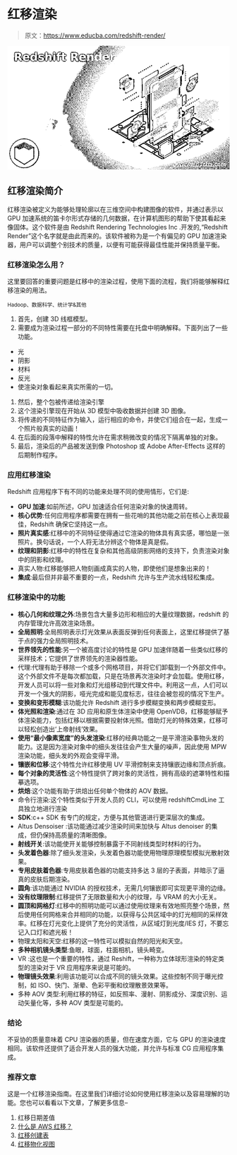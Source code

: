 # 红移渲染

> 原文：<https://www.educba.com/redshift-render/>

![Redshift Render](img/efa8b6f5ef3d1665a413e648e0484a49.png)



## 红移渲染简介

红移渲染被定义为能够处理轮廓以在三维空间中构建图像的软件，并通过表示以 GPU 加速系统的笛卡尔形式存储的几何数据，在计算机图形的帮助下使其看起来像固体。这个软件是由 Redshift Rendering Technologies Inc .开发的,“Redshift Render”这个名字就是由此而来的。该软件被称为是一个有偏见的 GPU 加速渲染器，用户可以调整个别技术的质量，以便有可能获得最佳性能并保持质量平衡。

### 红移渲染怎么用？

这里要回答的重要问题是红移中的渲染过程，使用下面的流程，我们将能够解释红移渲染的用法。

<small>Hadoop、数据科学、统计学&其他</small>

1.  首先，创建 3D 线框模型。
2.  需要成为渲染过程一部分的不同特性需要在托盘中明确解释。下面列出了一些功能。

*   光
*   阴影
*   材料
*   反光
*   使渲染对象看起来真实所需的一切。

1.  然后，整个包被传递给渲染引擎
2.  这个渲染引擎现在开始从 3D 模型中吸收数据并创建 3D 图像。
3.  将传递的不同特征作为输入，运行相应的命令，并使它们组合在一起，生成一个照片般真实的动画！
4.  在后面的段落中解释的特性允许在需求稍微改变的情况下隔离单独的对象。
5.  最后，渲染后的产品被发送到像 Photoshop 或 Adobe After-Effects 这样的后期制作程序。

### 应用红移渲染

Redshift 应用程序下有不同的功能来处理不同的使用情形，它们是:

*   **GPU 加速**:如前所述，GPU 加速适合任何渲染对象的快速周转。
*   **核心优势**:任何应用程序都需要在拥有一些花哨的其他功能之前在核心上表现最佳，Redshift 确保它坚持这一点。
*   **照片真实感**:红移中的不同特征使得通过它渲染的物体具有真实感，哪怕是一张照片。换句话说，一个人将无法分辨这个物体是真是假。
*   **纹理和阴影**:红移中的特性在复杂和其他高级阴影网络的支持下，负责渲染对象中的阴影和纹理。
*   真实人物:红移能够把人物刻画成真实的人物，即使他们是想象出来的！
*   **集成**:最后但并非最不重要的一点，Redshift 允许与生产流水线轻松集成。

### 红移渲染中的功能

*   **核心几何和纹理之外**:场景包含大量多边形和相应的大量纹理数据，redshift 的内存管理允许高效渲染场景。
*   **全局照明**:全局照明表示灯光效果从表面反弹到任何表面上，这里红移提供了基于点的强力全局照明技术。
*   **世界领先的性能**:另一个被高度讨论的特性是 GPU 加速伴随着一些类似红移的采样技术；它提供了世界领先的渲染器性能。
*   代理:代理有助于移除一个或多个网格项目，并将它们卸载到一个外部文件中。这个外部文件不是每次都加载，只是在场景再次渲染时才会加载。使用红移，开发人员可以将一些对象和灯光组移动到代理文件中。利用这一点，人们可以开发一个强大的阴影，哑光完成和能见度标志，往往会被忽视的情况下生产。
*   **变换和变形模糊**:该功能允许 Redshift 进行多步模糊变换和两步模糊变形。
*   **体光照和渲染**:通过在 3D 应用和原生体渲染中使用 OpenVDB，红移能够赋予体渲染能力，包括红移以根据需要投射体光照。借助灯光的特殊效果，红移可以轻松创造出‘上帝射线’效果。
*   **使用“最小像素宽度”的头发渲染**:红移的经典功能之一是平滑渲染事物头发的能力。这是因为渲染对象中的细头发往往会产生大量的噪声，因此使用 MPW 渲染功能，细头发的外观会变得平滑。
*   **镶嵌和位移**:这个特性允许红移使用 UV 平滑控制来支持镶嵌边缘和顶点折痕。
*   **每个对象的灵活性**:这个特性提供了跨对象的灵活性，拥有高级的遮罩特性和描摹选项。
*   **烘焙**:这个功能有助于烘焙出任何单个物体的 AOV 数据。
*   命令行渲染:这个特性类似于开发人员的 CLI，可以使用 redshiftCmdLine 工具独立地进行渲染
*   **SDK**:c++ SDK 有专门的规定，方便与其他管道进行更深层次的集成。
*   Altus Densoiser :该功能通过减少渲染时间来加快与 Altus denoiser 的集成，但仍保持高质量的清晰图像。
*   **射线开关**:该功能使开关能够控制暴露于不同射线类型时材料的行为。
*   **头发着色器**:除了细头发渲染，头发着色器功能使用物理原理模型模拟光散射效果。
*   **专用皮肤着色器**:专用皮肤着色器的功能支持多达 3 层的子表面，并暗示了逼真的皮肤后期渲染。
*   **圆角**:该功能通过 NVIDIA 的授权技术，无需几何镶嵌即可实现更平滑的边缘。
*   **没有纹理限制**:红移提供了无限数量和大小的纹理，与 VRAM 的大小无关。
*   **圆顶和网格灯**:红移中的照明功能可以通过使用纹理来有效地照亮整个场景，然后使用任何网格来合并相同的功能，以获得与公共区域中的灯光相同的采样效率。红移在灯光变化上提供了充分的灵活性，从区域灯到光度/IES 灯，不要忘记入口灯和遮光板！
*   物理太阳和天空:红移的这一特性可以模拟自然的阳光和天空。
*   **多种相机镜头类型**:鱼眼，球面，柱面相机，镜头畸变。
*   VR :这也是一个重要的特性，通过 Reshift，一种称为立体球形渲染的特定类型的渲染对于 VR 应用程序来说是可能的。
*   **物理镜头效果**:利用该功能可以合成不同的镜头效果。这些控制不同于曝光控制，如 ISO、快门、渐晕、色彩平衡和纹理散景效果等。
*   多种 AOV 类型:利用红移的特征，如反照率、漫射、阴影成分、深度识别、运动矢量化等，多种 AOV 类型是可能的。

### 结论

不妥协的质量意味着 CPU 渲染器的质量，但在速度方面，它与 GPU 的渲染速度相同。该软件还提供了适合开发人员的强大功能，并允许与标准 CG 应用程序集成。

### 推荐文章

这是一个红移渲染指南。在这里我们详细讨论如何使用红移渲染以及容易理解的功能。您也可以看看以下文章，了解更多信息–

1.  红移日期差值
2.  [什么是 AWS 红移？](https://www.educba.com/what-is-aws-redshift/)
3.  [红移创建表](https://www.educba.com/redshift-create-table/)
4.  [红移物化视图](https://www.educba.com/redshift-materialized-views/)





